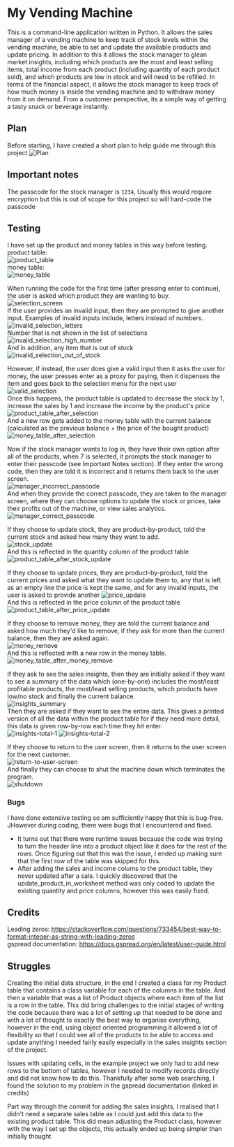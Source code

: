 # My Vending Machine
This is a command-line application written in Python. It allows the sales manager of a vending machine to keep
track of stock levels within the vending machine, be able to set and update the available products and update pricing. In addition to this it allows the stock manager to glean market insights, including which products are the most and least selling items, total income from each product (including quantity of each product sold), and which products are low in stock and will need to be refilled. In terms of the financial aspect, it allows the stock manager to keep track of how much money is inside the vending machine and to withdraw money from it on demand. From a customer perspective, its a simple way of getting a tasty snack or beverage instantly.

## Plan
Before starting, I have created a short plan to help guide me through this project
![Plan](assets/images/VendingMachinePlan.png)

## Important notes
The passcode for the stock manager is `1234`, Usually this would require encryption but this is out of scope for this project so will hard-code the passcode

## Testing
I have set up the product and money tables in this way before testing.  
product table:  
![product_table](assets/images/ProductTable.png)  
money table:  
![money_table](assets/images/MoneyTable.png)  
  
When running the code for the first time (after pressing enter to continue), the user is asked which product they are wanting to buy.  
![selection_screen](assets/images/SelectionScreen.png)  
If the user provides an invalid input, then they are prompted to give another input. Examples of invalid inputs include, letters instead of numbers.  
![invalid_selection_letters](assets/images/InvalidSelectionNotNumber.png)  
Number that is not shown in the list of selections  
![invalid_selection_high_number](assets/images/InvalidSelectionHighNumber.png)  
And in addition, any item that is out of stock  
![invalid_selection_out_of_stock](assets/images/InvalidSelectionOutOfStock.png)  
  
However, if instead, the user does give a valid input then it asks the user for money, the user presses enter as a proxy for paying, then it dispenses the item and goes back to the selection menu for the next user  
![valid_selection](assets/images/ValidSelection.png)  
Once this happens, the product table is updated to decrease the stock by 1, increase the sales by 1 and increase the income by the product's price  
![product_table_after_selection](assets/images/ProductTableAfterSelection.png)  
And a new row gets added to the money table with the current balance (calculated as the previous balance + the price of the bought product)  
![money_table_after_selection](assets/images/MoneyTableAfterSelection.png)  
   
Now if the stock manager wants to log in, they have their own option after all of the products, when 7 is selected, it prompts the stock manager to enter their passcode (see Important Notes section). If they enter the wrong code, then they are told it is incorrect and it returns them back to the user screen.  
![manager_incorrect_passcode](assets/images/ManagerIncorrectPassword.png)  
And when they provide the correct passcode, they are taken to the manager screen, where they can choose options to update the stock or prices, take their profits out of the machine, or view sales analytics.  
![manager_correct_passcode](assets/images/ManagerCorrectPassword.png)  
  
If they choose to update stock, they are product-by-product, told the current stock and asked how many they want to add.  
![stock_update](assets/images/StockUpdate.png)  
And this is reflected in the quantity column of the product table  
![product_table_after_stock_update](assets/images/ProductTableAfterStockUpdate.png)  
  
If they choose to update prices, they are product-by-product, told the current prices and asked what they want to update them to, any that is left as an empty line the price is kept the same, and for any invalid inputs, the user is asked to provide another
![price_update](assets/images/PriceUpdate.png)  
And this is reflected in the price column of the product table  
![product_table_after_price_update](assets/images/ProductTableAfterPriceUpdate.png)  
  
If they choose to remove money, they are told the current balance and asked how much they'd like to remove, if they ask for more than the current balance, then they are asked again.  
![money_remove](assets/images/MoneyRemove.png)  
And this is reflected with a new row in the money table.  
![money_table_after_money_remove](assets/images/MoneyTableAfterMoneyRemove.png)  
  
If they ask to see the sales insights, then they are initially asked if they want to see a summary of the data which (one-by-one) includes the most/least profitable products, the most/least selling products, which products have low/no stock and finally the current balance.  
![insights_summary](assets/images/InsightsSummary.png)  
Then they are asked if they want to see the entire data. This gives a printed version of all the data within the product table for if they need more detail, this data is given row-by-row each time they hit enter.  
![insights-total-1](assets/images/InsightsTotal1.png)
![insights-total-2](assets/images/InsightsTotal2.png)


If they choose to return to the user screen, then it returns to the user screen for the next customer.  
![return-to-user-screen](assets/images/ReturnToUserScreen.png)  
And finally they can choose to shut the machine down which terminates the program.  
![shutdown](assets/images/ShutDown.png)  

### Bugs
I have done extensive testing so am sufficiently happy that this is bug-free. JHowever during coding, there were bugs that I encountered and fixed. 
- It turns out that there were runtime issues because the code was trying to turn the header line into a product object like it does for the rest of the rows. Once figuring out that this was the issue, I ended up making sure that the first row of the table was skipped for this.
- After adding the sales and income colums to the product table, they never updated after a sale. I quickly discovered that the update_product_in_worksheet method was only coded to update the existing quantity and price columns, however this was easily fixed.  

## Credits

Leading zeros: https://stackoverflow.com/questions/733454/best-way-to-format-integer-as-string-with-leading-zeros  
gspread documentation: https://docs.gspread.org/en/latest/user-guide.html

## Struggles

Creating the initial data structure, in the end I created a class for my Product table that contains a class variable for each of the columns in the table. And then a variable that was a list of Product objects where each item of the list is a row in the table. This did bring challenges to the initial stages of writing the code because there was a lot of setting up that needed to be done and with a lot of thought to exactly the best way to organise everything, however in the end, using object oriented programming it allowed a lot of flexibility so that I could see all of the products to be able to access and update anything I needed fairly easily especially in the sales insights section of the project.

Issues with updating cells, in the example project we only had to add new rows to the bottom of tables, however I needed to modify records directly and did not know how to do this. Thankfully after some web searching, I found the solution to my problem in the gspread documentation (linked in credits)

Part way through the commit for adding the sales insights, I realised that I didn't need a separate sales table as I could just add this data to the existing product table. This did mean adjusting the Product class, however with the way I set up the objects, this actually ended up being simpler than initially thought